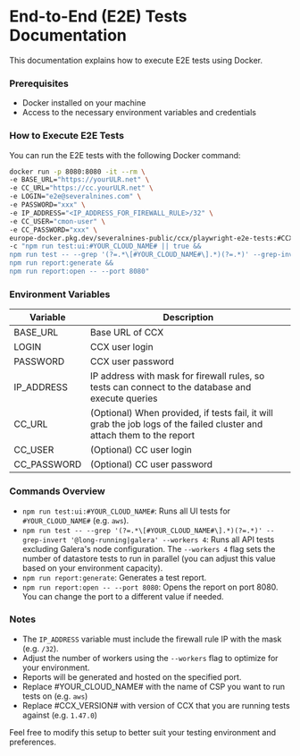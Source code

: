 # End-to-End (E2E) Tests Documentation

This documentation explains how to execute E2E tests using Docker.

### Prerequisites

- Docker installed on your machine
- Access to the necessary environment variables and credentials

### How to Execute E2E Tests

You can run the E2E tests with the following Docker command:

```bash
docker run -p 8080:8080 -it --rm \
-e BASE_URL="https://yourULR.net" \
-e CC_URL="https://cc.yourULR.net" \
-e LOGIN="e2e@severalnines.com" \
-e PASSWORD="xxx" \
-e IP_ADDRESS="<IP_ADDRESS_FOR_FIREWALL_RULE>/32" \
-e CC_USER="cmon-user" \
-e CC_PASSWORD="xxx" \
europe-docker.pkg.dev/severalnines-public/ccx/playwright-e2e-tests:#CCX_VERSION# /bin/bash \
-c "npm run test:ui:#YOUR_CLOUD_NAME# || true && 
npm run test -- --grep '(?=.*\[#YOUR_CLOUD_NAME#\].*)(?=.*)' --grep-invert '@long-running|galera' --workers 4 || true &&
npm run report:generate &&
npm run report:open -- --port 8080"
```

### Environment Variables

| Variable   | Description                                                                                                      |
|------------|------------------------------------------------------------------------------------------------------------------|
| BASE_URL   | Base URL of CCX                                                                                                  |
| LOGIN      | CCX user login                                                                                                   |
| PASSWORD   | CCX user password                                                                                                |
| IP_ADDRESS | IP address with mask for firewall rules, so tests can connect to the database and execute queries                |
| CC_URL     | (Optional) When provided, if tests fail, it will grab the job logs of the failed cluster and attach them to the report |
| CC_USER    | (Optional) CC user login                                                                                         |
| CC_PASSWORD| (Optional) CC user password                                                                                      |

### Commands Overview

- `npm run test:ui:#YOUR_CLOUD_NAME#`: Runs all UI tests for `#YOUR_CLOUD_NAME#` (e.g. `aws`).
- `npm run test -- --grep '(?=.*\[#YOUR_CLOUD_NAME#\].*)(?=.*)' --grep-invert '@long-running|galera' --workers 4`: Runs all API tests excluding Galera's node configuration. The `--workers 4` flag sets the number of datastore tests to run in parallel (you can adjust this value based on your environment capacity).
- `npm run report:generate`: Generates a test report.
- `npm run report:open -- --port 8080`: Opens the report on port 8080. You can change the port to a different value if needed.

### Notes

- The `IP_ADDRESS` variable must include the firewall rule IP with the mask (e.g. `/32`).
- Adjust the number of workers using the `--workers` flag to optimize for your environment.
- Reports will be generated and hosted on the specified port.
- Replace #YOUR_CLOUD_NAME# with the name of CSP you want to run tests on (e.g. `aws`)
- Replace #CCX_VERSION# with version of CCX that you are running tests against (e.g. `1.47.0`)

Feel free to modify this setup to better suit your testing environment and preferences.
